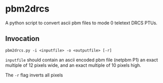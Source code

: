 # pbm2drcs
A python script to convert ascii pbm files to mode 0 teletext DRCS PTUs.

## Invocation
`pbm2drcs.py -i <inputfile> -o <outputfile> [-r]`

`inputfile` should contain an ascii encoded pbm file (netpbm P1) an exact multiple of 12 pixels wide, and an exact multiple of 10 pixels high.

The `-r` flag inverts all pixels